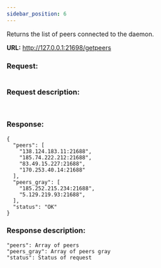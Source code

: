 ```yaml
---
sidebar_position: 6
---
```


Returns the list of peers connected to the daemon.

**URL:** http://127.0.0.1:21698/getpeers

### Request:
```

```

### Request description:
```
  
```

### Response:
```
{
  "peers": [
    "138.124.183.11:21688",
    "185.74.222.212:21688",
    "83.49.15.227:21688",
    "170.253.40.14:21688"
  ],
  "peers_gray": [
    "185.252.215.234:21688",
    "5.129.219.93:21688",
  ],
  "status": "OK"
}
```

### Response description:
```
"peers": Array of peers
"peers_gray": Array of peers gray 
"status": Status of request	
```
